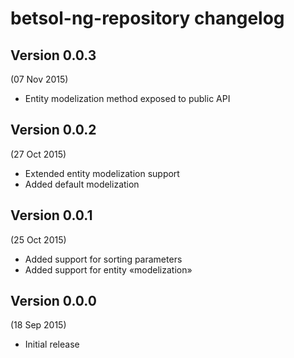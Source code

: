 # betsol-ng-repository changelog

## Version 0.0.3
(07 Nov 2015)

- Entity modelization method exposed to public API


## Version 0.0.2
(27 Oct 2015)

- Extended entity modelization support
- Added default modelization


## Version 0.0.1
(25 Oct 2015)

- Added support for sorting parameters
- Added support for entity «modelization»


## Version 0.0.0
(18 Sep 2015)

- Initial release
